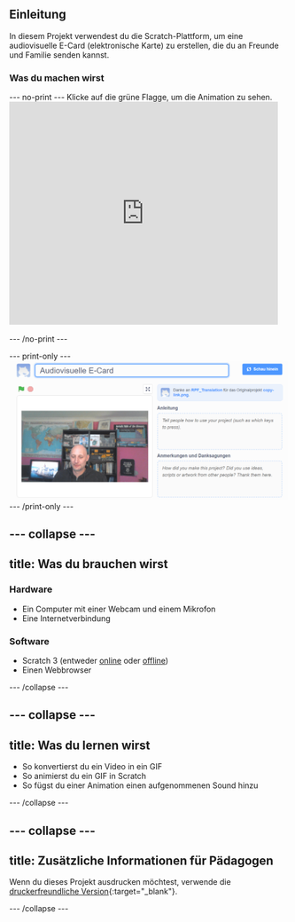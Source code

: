 ## Einleitung

In diesem Projekt verwendest du die Scratch-Plattform, um eine audiovisuelle E-Card (elektronische Karte) zu erstellen, die du an Freunde und Familie senden kannst.

### Was du machen wirst

--- no-print --- Klicke auf die grüne Flagge, um die Animation zu sehen. <iframe src="https://scratch.mit.edu/projects/385557938/embed" allowtransparency="true" width="485" height="402" frameborder="0" scrolling="no" allowfullscreen mark="crwd-mark"></iframe>

--- /no-print ---

--- print-only --- ![Complete project](images/showcase_static.png) --- /print-only ---

--- collapse ---
---
title: Was du brauchen wirst
---
### Hardware

- Ein Computer mit einer Webcam und einem Mikrofon
- Eine Internetverbindung

### Software

- Scratch 3 (entweder [online](http://rpf.io/scratchon) oder [offline](http://rpf.io/scratchoff))
- Einen Webbrowser

--- /collapse ---

--- collapse ---
---
title: Was du lernen wirst
---

- So konvertierst du ein Video in ein GIF
- So animierst du ein GIF in Scratch
- So fügst du einer Animation einen aufgenommenen Sound hinzu

--- /collapse ---

--- collapse ---
---
title: Zusätzliche Informationen für Pädagogen
---

Wenn du dieses Projekt ausdrucken möchtest, verwende die [druckerfreundliche Version](https://projects.raspberrypi.org/en/projects/av-e-card/print){:target="_blank"}.

--- /collapse ---
